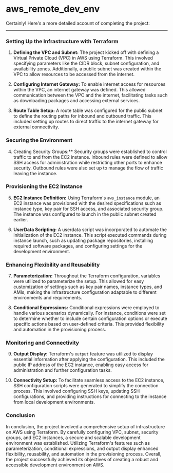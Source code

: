 # aws_remote_dev_env
Certainly! Here's a more detailed account of completing the project:

---

### Setting Up the Infrastructure with Terraform

1. **Defining the VPC and Subnet:** The project kicked off with defining a Virtual Private Cloud (VPC) in AWS using Terraform. This involved specifying parameters like the CIDR block, subnet configuration, and availability zones. Additionally, a public subnet was created within the VPC to allow resources to be accessed from the internet.

2. **Configuring Internet Gateway:** To enable internet access for resources within the VPC, an internet gateway was defined. This allowed communication between the VPC and the internet, facilitating tasks such as downloading packages and accessing external services.

3. **Route Table Setup:** A route table was configured for the public subnet to define the routing paths for inbound and outbound traffic. This included setting up routes to direct traffic to the internet gateway for external connectivity.

### Securing the Environment

4. Creating Security Groups:** Security groups were established to control traffic to and from the EC2 instance. Inbound rules were defined to allow SSH access for administration while restricting other ports to enhance security. Outbound rules were also set up to manage the flow of traffic leaving the instance.

### Provisioning the EC2 Instance

5. **EC2 Instance Definition:** Using Terraform's `aws_instance` module, an EC2 instance was provisioned with the desired specifications such as instance type, key pair for SSH access, and associated security group. The instance was configured to launch in the public subnet created earlier.

6. **UserData Scripting:** A userdata script was incorporated to automate the initialization of the EC2 instance. This script executed commands during instance launch, such as updating package repositories, installing required software packages, and configuring settings for the development environment.

### Enhancing Flexibility and Reusability

7. **Parameterization:** Throughout the Terraform configuration, variables were utilized to parameterize the setup. This allowed for easy customization of settings such as key pair names, instance types, and AMIs, making the infrastructure configuration adaptable to different environments and requirements.

8. **Conditional Expressions:** Conditional expressions were employed to handle various scenarios dynamically. For instance, conditions were set to determine whether to include certain configuration options or execute specific actions based on user-defined criteria. This provided flexibility and automation in the provisioning process.

### Monitoring and Connectivity

9. **Output Display:** Terraform's `output` feature was utilized to display essential information after applying the configuration. This included the public IP address of the EC2 instance, enabling easy access for administration and further configuration tasks.

10. **Connectivity Setup:** To facilitate seamless access to the EC2 instance, SSH configuration scripts were generated to simplify the connection process. This involved configuring SSH keys, updating SSH configurations, and providing instructions for connecting to the instance from local development environments.

### Conclusion

In conclusion, the project involved a comprehensive setup of infrastructure on AWS using Terraform. By carefully configuring VPC, subnet, security groups, and EC2 instances, a secure and scalable development environment was established. Utilizing Terraform's features such as parameterization, conditional expressions, and output display enhanced flexibility, reusability, and automation in the provisioning process. Overall, the project successfully achieved its objectives of creating a robust and accessible development environment on AWS.